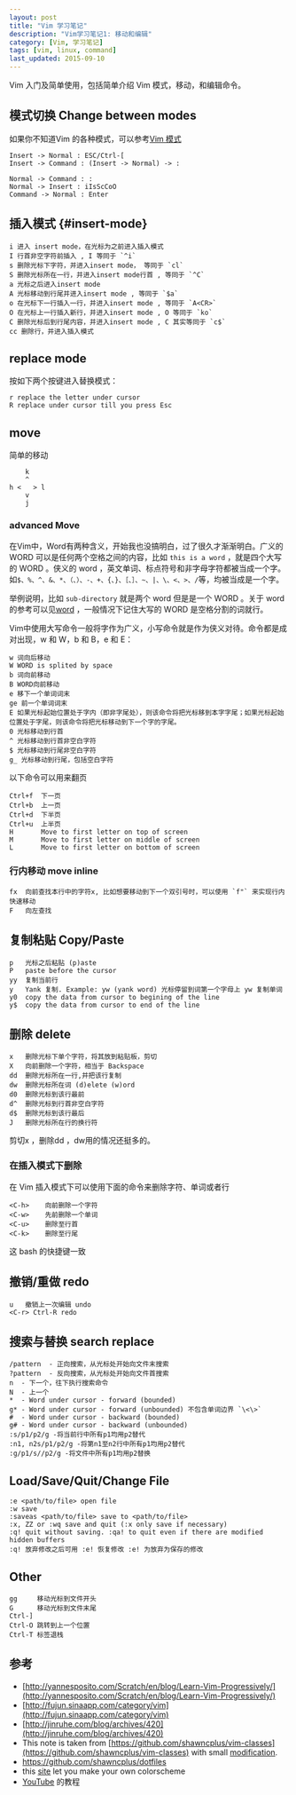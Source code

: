 ```yaml
---
layout: post
title: "Vim 学习笔记"
description: "Vim学习笔记1: 移动和编辑"
category: [Vim, 学习笔记]
tags: [vim, linux, command]
last_updated: 2015-09-10
---
```


Vim 入门及简单使用，包括简单介绍 Vim 模式，移动，和编辑命令。

## 模式切换 Change between modes

如果你不知道Vim 的各种模式，可以参考[Vim 模式](/post/2015/05/vim-mode.html)

	Insert -> Normal : ESC/Ctrl-[
	Insert -> Command : (Insert -> Normal) -> :

	Normal -> Command : :
	Normal -> Insert : iIsScCoO
	Command -> Normal : Enter

## 插入模式 {#insert-mode}

	i 进入 insert mode，在光标为之前进入插入模式
	I 行首非空字符前插入 , I 等同于 `^i`
	s 删除光标下字符，并进入insert mode， 等同于 `cl`
	S 删除光标所在一行，并进入insert mode行首 , 等同于 `^C`
	a 光标之后进入insert mode
	A 光标移动到行尾并进入insert mode , 等同于 `$a`
	o 在光标下一行插入一行，并进入insert mode , 等同于 `A<CR>`
	O 在光标上一行插入新行，并进入insert mode , O 等同于 `ko`
	C 删除光标后到行尾内容，并进入insert mode , C 其实等同于 `c$` 
    cc 删除行，并进入插入模式

## replace mode

按如下两个按键进入替换模式：

	r replace the letter under cursor
	R replace under cursor till you press Esc

## move
简单的移动

        k
        ^
    h <   > l
        v
        j

### advanced Move

在Vim中，Word有两种含义，开始我也没搞明白，过了很久才渐渐明白。广义的 WORD 可以是任何两个空格之间的内容，比如 `this is a word` ，就是四个大写的 WORD 。侠义的 word ，英文单词、标点符号和非字母字符都被当成一个字。如`$、%、^、&、*、（、）、-、+、{、}、［、］、~、|、\、<、>、/`等，均被当成是一个字。

举例说明，比如 `sub-directory` 就是两个 word 但是是一个 WORD 。关于 word 的参考可以见[word](http://vimhelp.appspot.com/motion.txt.html#word) ，一般情况下记住大写的 WORD 是空格分割的词就行。

Vim中使用大写命令一般将字作为广义，小写命令就是作为侠义对待。命令都是成对出现，w 和 W，b 和 B，e 和 E：

	w 词向后移动
	W WORD is splited by space
	b 词向前移动
	B WORD向前移动
	e 移下一个单词词末
	ge 前一个单词词末
	E 如果光标起始位置处于字内（即非字尾处），则该命令将把光标移到本字字尾；如果光标起始位置处于字尾，则该命令将把光标移动到下一个字的字尾。
	0 光标移动到行首
	^ 光标移动到行首非空白字符
	$ 光标移动到行尾非空白字符
	g_ 光标移动到行尾，包括空白字符

以下命令可以用来翻页

	Ctrl+f  下一页
	Ctrl+b  上一页
	Ctrl+d  下半页
	Ctrl+u  上半页
	H       Move to first letter on top of screen
	M 		Move to first letter on middle of screen
	L 		Move to first letter on bottom of screen

### 行内移动 move inline

	fx  向前查找本行中的字符x, 比如想要移动到下一个双引号时，可以使用 `f"` 来实现行内快速移动
	F   向左查找

## 复制粘贴 Copy/Paste

	p   光标之后粘贴 (p)aste
	P   paste before the cursor
	yy  复制当前行
	y   Yank 复制. Example: yw (yank word) 光标停留到词第一个字母上 yw 复制单词
	y0  copy the data from cursor to begining of the line
	y$  copy the data from cursor to end of the line

## 删除 delete

	x   删除光标下单个字符，将其放到粘贴板，剪切
	X   向前删除一个字符，相当于 Backspace
	dd  删除光标所在一行,并把该行复制
	dw  删除光标所在词 (d)elete (w)ord
	d0  删除光标到该行最前
    d^  删除光标到行首非空白字符
	d$  删除光标到该行最后
	J   删除光标所在行的换行符

剪切x ，删除dd ，dw用的情况还挺多的。

### 在插入模式下删除

在 Vim 插入模式下可以使用下面的命令来删除字符、单词或者行

	<C-h>    向前删除一个字符
	<C-w> 	 先前删除一个单词
	<C-u>    删除至行首
	<C-k>    删除至行尾

这 bash 的快捷键一致

## 撤销/重做 redo

	u   撤销上一次编辑 undo
	<C-r> Ctrl-R redo

## 搜索与替换 search replace

	/pattern  - 正向搜索，从光标处开始向文件末搜索
	?pattern  - 反向搜索，从光标处开始向文件首搜索
	n  - 下一个，往下执行搜索命令
	N  - 上一个
	*  - Word under cursor - forward (bounded)
	g* - Word under cursor - forward (unbounded) 不包含单词边界 `\<\>`
	#  - Word under cursor - backward (bounded)
	g# - Word under cursor - backward (unbounded)
	:s/p1/p2/g -将当前行中所有p1均用p2替代
	:n1, n2s/p1/p2/g -将第n1至n2行中所有p1均用p2替代
	:g/p1/s//p2/g -将文件中所有p1均用p2替换

## Load/Save/Quit/Change File

	:e <path/to/file> open file
	:w save
	:saveas <path/to/file> save to <path/to/file>
	:x, ZZ or :wq save and quit (:x only save if necessary)
	:q! quit without saving. :qa! to quit even if there are modified hidden buffers
	:q! 放弃修改之后可用 :e! 恢复修改 :e! 为放弃为保存的修改

## Other

	gg     移动光标到文件开头
	G      移动光标到文件末尾
	Ctrl-]
	Ctrl-O 跳转到上一个位置
	Ctrl-T 标签退栈

## 参考

* [http://yannesposito.com/Scratch/en/blog/Learn-Vim-Progressively/](http://yannesposito.com/Scratch/en/blog/Learn-Vim-Progressively/)
* [http://fujun.sinaapp.com/category/vim](http://fujun.sinaapp.com/category/vim)
* [http://jinruhe.com/blog/archives/420](http://jinruhe.com/blog/archives/420)
* This note is taken from [https://github.com/shawncplus/vim-classes](https://github.com/shawncplus/vim-classes) with small [modification](https://github.com/einverne/vim-classes).
* <https://github.com/shawncplus/dotfiles>
* this [site](http://bytefluent.com/vivify/) let you make your own colorscheme
* [YouTube](https://www.youtube.com/watch?v=Nim4_f5QUxA) 的教程
